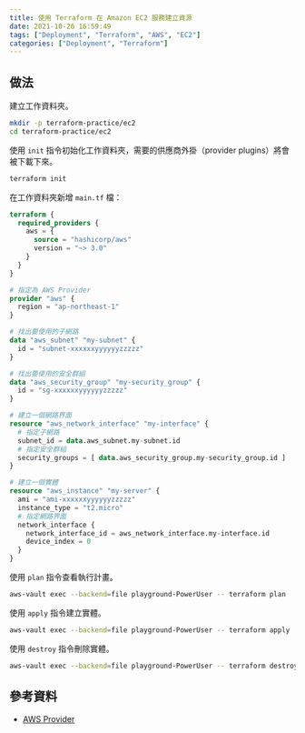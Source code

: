 ```yaml
---
title: 使用 Terraform 在 Amazon EC2 服務建立資源
date: 2021-10-26 16:59:49
tags: ["Deployment", "Terraform", "AWS", "EC2"]
categories: ["Deployment", "Terraform"]
---
```


## 做法

建立工作資料夾。

```bash
mkdir -p terraform-practice/ec2
cd terraform-practice/ec2
```

使用 `init` 指令初始化工作資料夾，需要的供應商外掛（provider plugins）將會被下載下來。

```bash
terraform init
```

在工作資料夾新增 `main.tf` 檔：

```tf
terraform {
  required_providers {
    aws = {
      source = "hashicorp/aws"
      version = "~> 3.0"
    }
  }
}

# 指定為 AWS Provider
provider "aws" {
  region = "ap-northeast-1"
}

# 找出要使用的子網路
data "aws_subnet" "my-subnet" {
  id = "subnet-xxxxxxyyyyyyzzzzz"
}

# 找出要使用的安全群組
data "aws_security_group" "my-security_group" {
  id = "sg-xxxxxxyyyyyyzzzzz"
}

# 建立一個網路界面
resource "aws_network_interface" "my-interface" {
  # 指定子網路
  subnet_id = data.aws_subnet.my-subnet.id
  # 指定安全群組
  security_groups = [ data.aws_security_group.my-security_group.id ]
}

# 建立一個實體
resource "aws_instance" "my-server" {
  ami = "ami-xxxxxxyyyyyyzzzzz"
  instance_type = "t2.micro"
  # 指定網路界面
  network_interface {
    network_interface_id = aws_network_interface.my-interface.id
    device_index = 0
  }
}
```

使用 `plan` 指令查看執行計畫。

```bash
aws-vault exec --backend=file playground-PowerUser -- terraform plan
```

使用 `apply` 指令建立實體。

```bash
aws-vault exec --backend=file playground-PowerUser -- terraform apply
```

使用 `destroy` 指令刪除實體。

```bash
aws-vault exec --backend=file playground-PowerUser -- terraform destroy
```

## 參考資料

- [AWS Provider](https://registry.terraform.io/providers/hashicorp/aws/latest/docs)
